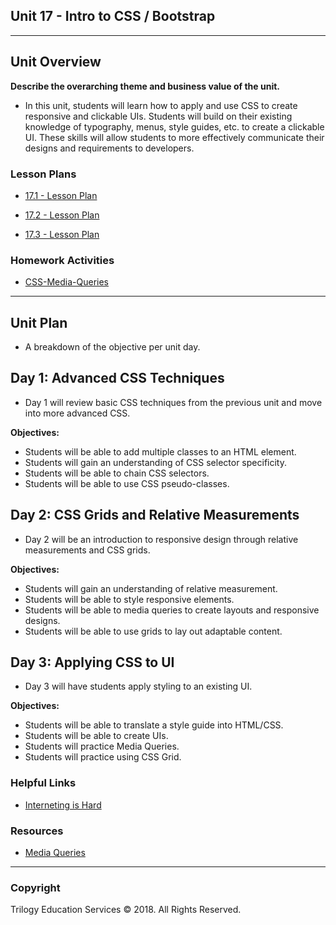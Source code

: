 ## **Unit 17 - Intro to CSS / Bootstrap**

---

## Unit Overview

**Describe the overarching theme and business value of the unit.**

- In this unit, students will learn how to apply and use CSS to create responsive and clickable UIs. Students will build on their existing knowledge of typography, menus, style guides, etc. to create a clickable UI. These skills will allow students to more effectively communicate their designs and requirements to developers.

### **Lesson Plans**

- [17.1 - Lesson Plan](01-Day/LessonPlan.md)

- [17.2 - Lesson Plan](02-Day/LessonPlan.md)

- [17.3 - Lesson Plan](03-Day/LessonPlan.md)

### **Homework Activities**

- [CSS-Media-Queries](../../2-Homework/17-CSS-Portfolio/Instructions/README.md)

---

## Unit Plan

- A breakdown of the objective per unit day.

## Day 1: Advanced CSS Techniques

- Day 1 will review basic CSS techniques from the previous unit and move into more advanced CSS.

**Objectives:**

- Students will be able to add multiple classes to an HTML element.
- Students will gain an understanding of CSS selector specificity.
- Students will be able to chain CSS selectors.
- Students will be able to use CSS pseudo-classes.

## Day 2: CSS Grids and Relative Measurements

- Day 2 will be an introduction to responsive design through relative measurements and CSS grids.

**Objectives:**

- Students will gain an understanding of relative measurement.
- Students will be able to style responsive elements.
- Students will be able to media queries to create layouts and responsive designs.
- Students will be able to use grids to lay out adaptable content.

## Day 3: Applying CSS to UI

- Day 3 will have students apply styling to an existing UI.

**Objectives:**

- Students will be able to translate a style guide into HTML/CSS.
- Students will be able to create UIs.
- Students will practice Media Queries.
- Students will practice using CSS Grid.

### **Helpful Links**

- [Interneting is Hard](https://internetingishard.com/)

### Resources

- [Media Queries](https://www.smashingmagazine.com/2018/02/media-queries-responsive-design-2018/)

---

### Copyright

Trilogy Education Services © 2018. All Rights Reserved.
